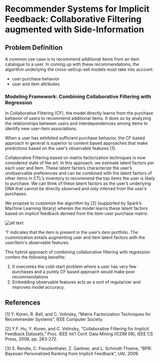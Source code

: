 # Recommender Systems for Implicit Feedback: Collaborative Filtering augmented with Side-Information
## Problem Definition
 A common use case is to recommend additional items from an item catalogue to a user.
In coming up with these recommendations, the algorithm underlying the cross-sell/up-sell models must take into account:
* user purchase behavior
* user and item attributes

### Modeling Framework: Combining Collaborative Filtering with Regression
In Collaborative Filtering (CF), the model directly learns from the purchase behavior of users to recommend additional items. It does so by analyzing the relationships between users and interdependencies among items to identify new user-item associations. 


When a user has exhibited sufficient purchase behavior, the CF based approach in general is superior to content based approaches that make predictions based on the user’s observable features [1]. 


Collaborative Filtering based on matrix factorization techniques is now considered state of the art. In this approach, we estimate latent factors per each user and item. These latent factors characterize the user’s unobservable preferences and can be combined with the latent factors of other items in CTL’s inventory to recommend the top items the user is likely to purchase. We can think of these latent factors as the user’s underlying DNA that cannot be directly observed and only inferred from the user’s purchases. 


We propose to customize the algorithm by [2] (supported by Spark’s Machine Learning library) wherein the model learns these latent factors based on implicit feedback derived from the item-user purchase matrix:


![alt text](https://user-images.githubusercontent.com/13146709/30917513-d22d628e-a3b9-11e7-8d39-76e621e420ba.png)

‘1’ indicates that the item is present in the user’s item portfolio. The customization entails augmenting user and item latent factors with the user/item's observable features.

This hybrid approach of combining collaborative filtering with regression confers the following benefits: 

1. It ovecomes the cold-start problem where a user has very few purchases and a purely CF based approach would make poor recommendations 
2. Embedding observable features acts as a sort of regularizer and improves model accuracy.

## References
[1] Y. Koren, R. Bell, and C. Volinsky, “Matrix Factorization Techniques for Recommender Systems”, IEEE Computer Society.

[2] Y.F. Hu, Y. Koren, and C. Volinsky, “Collaborative Filtering for Implicit Feedback Datasets,” Proc. IEEE Int’l Conf. Data Mining (ICDM 08), IEEE CS Press, 2008, pp. 263-272.

[3] S. Rendle, C. Freudenthaler, Z. Gantner, and L. Schmidt-Thieme, “BPR:  Bayesian Personalized Ranking from Implicit Feedback”, UAI, 2009.

